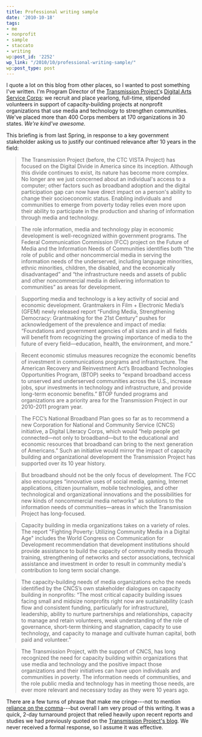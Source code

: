 ```yaml
---
title: Professional writing sample
date: '2010-10-18'
tags:
- me
- nonprofit
- sample
- staccato
- writing
wp:post_id: '2252'
wp_link: "/2010/10/professional-writing-sample/"
wp:post_type: post
---
```


I quote a lot on this blog from other places, so I wanted to post something I've written. I'm Program Director of the [Transmission Project'](http://transmissionproject.org)s [Digital Arts Service Corps](http://digitalartscorps.org): we recruit and place yearlong, full-time, stipended volunteers in support of capacity-building projects at nonprofit organizations that use media and technology to strengthen communities. We've placed more than 400 Corps members at 170 organizations in 30 states. _We're kind've awesome._

This briefing is from last Spring, in response to a key government stakeholder asking us to justify our continued relevance after 10 years in the field:

> The Transmission Project (before, the CTC VISTA Project) has focused on the Digital Divide in America since its inception. Although this divide continues to exist, its nature has become more complex. No longer are we just concerned about an individual's access to a computer; other factors such as broadband adoption and the digital participation gap can now have direct impact on a person's ability to change their socioeconomic status. Enabling individuals and communities to emerge from poverty today relies even more upon their ability to participate in the production and sharing of information through media and technology.

>

> The role information, media and technology play in economic development is well-recognized within government programs. The Federal Communication Commission (FCC) project on the Future of Media and the Information Needs of Communities identifies both “the role of public and other noncommercial media in serving the information needs of the underserved, including language minorities, ethnic minorities, children, the disabled, and the economically disadvantaged” and “the infrastructure needs and assets of public and other noncommercial media in delivering information to communities” as areas for development.

>

> Supporting media and technology is a key activity of social and economic development. Grantmakers in Film + Electronic Media’s (GFEM) newly released report “Funding Media, Strengthening Democracy: Grantmaking for the 21st Century” pushes for acknowledgement of the prevalence and impact of media: “Foundations and government agencies of all sizes and in all fields will benefit from recognizing the growing importance of media to the future of every field—education, health, the environment, and more.”

>

> Recent economic stimulus measures recognize the economic benefits of investment in communications programs and infrastructure. The American Recovery and Reinvestment Act’s Broadband Technologies Opportunities Program, (BTOP) seeks to “expand broadband access to unserved and underserved communities across the U.S., increase jobs, spur investments in technology and infrastructure, and provide long-term economic benefits.” BTOP funded programs and organizations are a priority area for the Transmission Project in our 2010-2011 program year.

>

> The FCC’s National Broadband Plan goes so far as to recommend a new Corporation for National and Community Service (CNCS) initiative, a Digital Literacy Corps, which would “help people get connected—not only to broadband—but to the educational and economic resources that broadband can bring to the next generation of Americans.” Such an initiative would mirror the impact of capacity building and organizational development the Transmission Project has supported over its 10 year history.

>

> But broadband should not be the only focus of development. The FCC also encourages “innovative uses of social media, gaming, Internet applications, citizen journalism, mobile technologies, and other technological and organizational innovations and the possibilities for new kinds of noncommercial media networks” as solutions to the information needs of communities—areas in which the Transmission Project has long-focused.

>

> Capacity building in media organizations takes on a variety of roles. The report "Fighting Poverty: Utilizing Community Media in a Digital Age" includes the World Congress on Communication for Development recommendation that development institutions should provide assistance to build the capacity of community media through training, strengthening of networks and sector associations, technical assistance and investment in order to result in community media's contribution to long term social change.

>

> The capacity-building needs of media organizations echo the needs identified by the CNCS’s own stakeholder dialogues on capacity building in nonprofits: “The most critical capacity building issues facing small and midsize nonprofits right now are sustainability (cash flow and consistent funding, particularly for infrastructure), leadership, ability to nurture partnerships and relationships, capacity to manage and retain volunteers, weak understanding of the role of governance, short-term thinking and stagnation, capacity to use technology, and capacity to manage and cultivate human capital, both paid and volunteer.”

>

> The Transmission Project, with the support of CNCS, has long recognized the need for capacity building within organizations that use media and technology and the positive impact those organizations and their initiatives can have upon individuals and communities in poverty. The information needs of communities, and the role public media and technology has in meeting those needs, are ever more relevant and necessary today as they were 10 years ago.

There are a few turns of phrase that make me cringe---not to mention [reliance on the comma](http://www.island94.org/2009/09/my-use-of-the-comma/)---but overall I am very proud of this writing. It was a quick, 2-day turnaround project that relied heavily upon recent reports and studies we had previously quoted on the [Transmission Project's blog](http://transmissionproject.org/current). We never received a formal response, so I assume it was effective.
